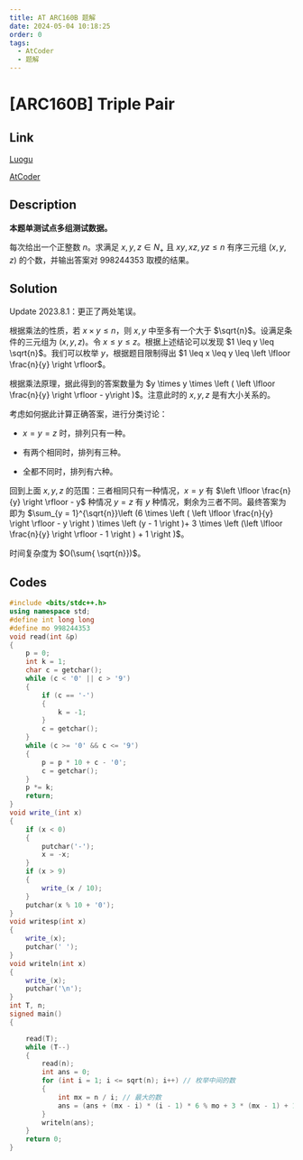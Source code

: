 ```yaml
---
title: AT ARC160B 题解
date: 2024-05-04 10:18:25
order: 0
tags:
  - AtCoder
  - 题解
---
```

<!---->
<!--more-->


# [ARC160B] Triple Pair

## Link

[Luogu](https://www.luogu.com.cn/problem/AT_arc160_b)

[AtCoder](https://atcoder.jp/contests/arc160/tasks/arc160_b)

## Description

**本题单测试点多组测试数据。**

每次给出一个正整数 $n$。求满足 $x,y,z \in N_{+}$ 且 $xy,xz,yz \leq n$ 有序三元组 $(x,y,z)$ 的个数，并输出答案对 $998244353$ 取模的结果。

## Solution

Update 2023.8.1：更正了两处笔误。

根据乘法的性质，若 $x \times y \leq n$，则 $x,y$ 中至多有一个大于 $\sqrt{n}$。设满足条件的三元组为 $\left (x,y,z \right )$。令 $x \leq y \leq z$。根据上述结论可以发现 $1 \leq y \leq \sqrt{n}$。我们可以枚举 $y$，根据题目限制得出 $1 \leq x \leq y \leq  \left \lfloor \frac{n}{y} \right \rfloor$。

根据乘法原理，据此得到的答案数量为 $y \times y \times \left ( \left \lfloor \frac{n}{y} \right \rfloor - y\right )$。注意此时的 $x,y,z$ 是有大小关系的。

考虑如何据此计算正确答案，进行分类讨论：

- $x = y = z$ 时，排列只有一种。

- 有两个相同时，排列有三种。

- 全都不同时，排列有六种。

回到上面 $x,y,z$ 的范围：三者相同只有一种情况，$x = y$ 有 $\left \lfloor \frac{n}{y} \right \rfloor - y$ 种情况 $y = z$ 有 $y$ 种情况，剩余为三者不同。最终答案为即为 $\sum_{y = 1}^{\sqrt{n}}\left (6 \times \left  ( \left \lfloor \frac{n}{y} \right \rfloor - y \right ) \times \left (y - 1 \right )+ 3 \times  \left (\left \lfloor \frac{n}{y} \right \rfloor - 1 \right ) + 1 \right )$。

时间复杂度为 $O(\sum{ \sqrt{n}})$。

## Codes

```cpp
#include <bits/stdc++.h>
using namespace std;
#define int long long
#define mo 998244353
void read(int &p)
{
    p = 0;
    int k = 1;
    char c = getchar();
    while (c < '0' || c > '9')
    {
        if (c == '-')
        {
            k = -1;
        }
        c = getchar();
    }
    while (c >= '0' && c <= '9')
    {
        p = p * 10 + c - '0';
        c = getchar();
    }
    p *= k;
    return;
}
void write_(int x)
{
    if (x < 0)
    {
        putchar('-');
        x = -x;
    }
    if (x > 9)
    {
        write_(x / 10);
    }
    putchar(x % 10 + '0');
}
void writesp(int x)
{
    write_(x);
    putchar(' ');
}
void writeln(int x)
{
    write_(x);
    putchar('\n');
}
int T, n;
signed main()
{

    read(T);
    while (T--)
    {
        read(n);
        int ans = 0;
        for (int i = 1; i <= sqrt(n); i++) // 枚举中间的数
        {
            int mx = n / i; // 最大的数
            ans = (ans + (mx - i) * (i - 1) * 6 % mo + 3 * (mx - 1) + 1) % mo;
        }
        writeln(ans);
    }
    return 0;
}
```

